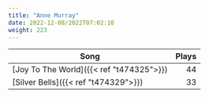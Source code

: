 ```yaml
---
title: "Anne Murray"
date: 2022-12-08/2022T07:02:10
weight: 223
---
```




 Song | Plays 
----- | -----:
[Joy To The World]({{< ref "t474325">}}) | 44
[Silver Bells]({{< ref "t474329">}}) | 33
